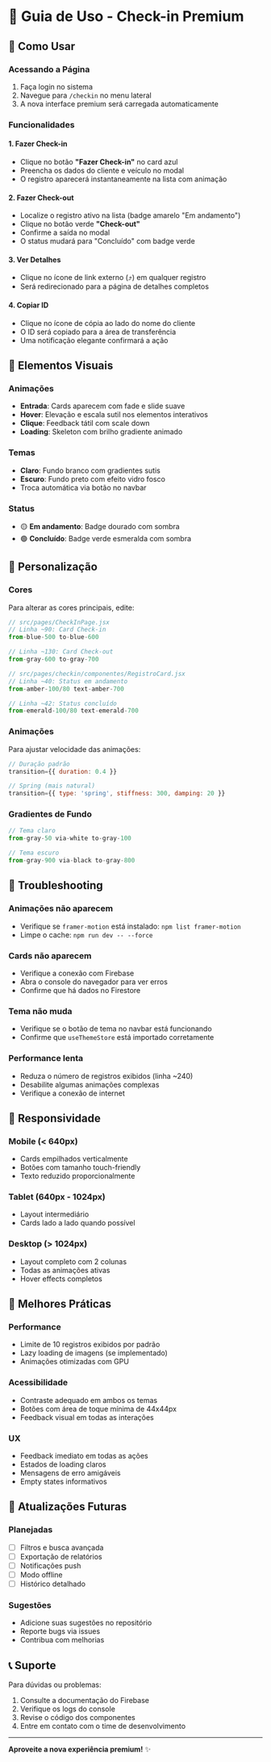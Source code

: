 # 📖 Guia de Uso - Check-in Premium

## 🚀 Como Usar

### Acessando a Página
1. Faça login no sistema
2. Navegue para `/checkin` no menu lateral
3. A nova interface premium será carregada automaticamente

### Funcionalidades

#### 1. Fazer Check-in
- Clique no botão **"Fazer Check-in"** no card azul
- Preencha os dados do cliente e veículo no modal
- O registro aparecerá instantaneamente na lista com animação

#### 2. Fazer Check-out
- Localize o registro ativo na lista (badge amarelo "Em andamento")
- Clique no botão verde **"Check-out"**
- Confirme a saída no modal
- O status mudará para "Concluído" com badge verde

#### 3. Ver Detalhes
- Clique no ícone de link externo (⤴) em qualquer registro
- Será redirecionado para a página de detalhes completos

#### 4. Copiar ID
- Clique no ícone de cópia ao lado do nome do cliente
- O ID será copiado para a área de transferência
- Uma notificação elegante confirmará a ação

## 🎨 Elementos Visuais

### Animações
- **Entrada**: Cards aparecem com fade e slide suave
- **Hover**: Elevação e escala sutil nos elementos interativos
- **Clique**: Feedback tátil com scale down
- **Loading**: Skeleton com brilho gradiente animado

### Temas
- **Claro**: Fundo branco com gradientes sutis
- **Escuro**: Fundo preto com efeito vidro fosco
- Troca automática via botão no navbar

### Status
- 🟡 **Em andamento**: Badge dourado com sombra
- 🟢 **Concluído**: Badge verde esmeralda com sombra

## 🔧 Personalização

### Cores
Para alterar as cores principais, edite:
```jsx
// src/pages/CheckInPage.jsx
// Linha ~90: Card Check-in
from-blue-500 to-blue-600

// Linha ~130: Card Check-out  
from-gray-600 to-gray-700

// src/pages/checkin/componentes/RegistroCard.jsx
// Linha ~40: Status em andamento
from-amber-100/80 text-amber-700

// Linha ~42: Status concluído
from-emerald-100/80 text-emerald-700
```

### Animações
Para ajustar velocidade das animações:
```jsx
// Duração padrão
transition={{ duration: 0.4 }}

// Spring (mais natural)
transition={{ type: 'spring', stiffness: 300, damping: 20 }}
```

### Gradientes de Fundo
```jsx
// Tema claro
from-gray-50 via-white to-gray-100

// Tema escuro
from-gray-900 via-black to-gray-800
```

## 🐛 Troubleshooting

### Animações não aparecem
- Verifique se `framer-motion` está instalado: `npm list framer-motion`
- Limpe o cache: `npm run dev -- --force`

### Cards não aparecem
- Verifique a conexão com Firebase
- Abra o console do navegador para ver erros
- Confirme que há dados no Firestore

### Tema não muda
- Verifique se o botão de tema no navbar está funcionando
- Confirme que `useThemeStore` está importado corretamente

### Performance lenta
- Reduza o número de registros exibidos (linha ~240)
- Desabilite algumas animações complexas
- Verifique a conexão de internet

## 📱 Responsividade

### Mobile (< 640px)
- Cards empilhados verticalmente
- Botões com tamanho touch-friendly
- Texto reduzido proporcionalmente

### Tablet (640px - 1024px)
- Layout intermediário
- Cards lado a lado quando possível

### Desktop (> 1024px)
- Layout completo com 2 colunas
- Todas as animações ativas
- Hover effects completos

## 🎯 Melhores Práticas

### Performance
- Limite de 10 registros exibidos por padrão
- Lazy loading de imagens (se implementado)
- Animações otimizadas com GPU

### Acessibilidade
- Contraste adequado em ambos os temas
- Botões com área de toque mínima de 44x44px
- Feedback visual em todas as interações

### UX
- Feedback imediato em todas as ações
- Estados de loading claros
- Mensagens de erro amigáveis
- Empty states informativos

## 🔄 Atualizações Futuras

### Planejadas
- [ ] Filtros e busca avançada
- [ ] Exportação de relatórios
- [ ] Notificações push
- [ ] Modo offline
- [ ] Histórico detalhado

### Sugestões
- Adicione suas sugestões no repositório
- Reporte bugs via issues
- Contribua com melhorias

## 📞 Suporte

Para dúvidas ou problemas:
1. Consulte a documentação do Firebase
2. Verifique os logs do console
3. Revise o código dos componentes
4. Entre em contato com o time de desenvolvimento

---

**Aproveite a nova experiência premium!** ✨
